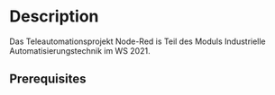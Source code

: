 # Description

Das Teleautomationsprojekt Node-Red is Teil des Moduls Industrielle Automatisierungstechnik im WS 2021.

## Prerequisites

